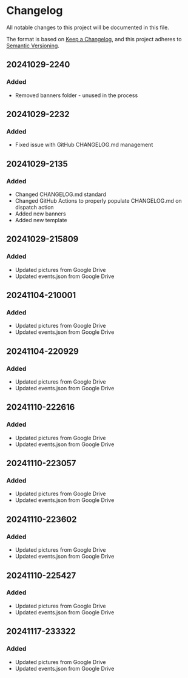 # Changelog

All notable changes to this project will be documented in this file.

The format is based on [Keep a Changelog](https://keepachangelog.com/en/1.1.0/),
and this project adheres to [Semantic Versioning](https://semver.org/spec/v2.0.0.html).

## 20241029-2240

### Added
- Removed banners folder - unused in the process


## 20241029-2232

### Added
- Fixed issue with GitHub CHANGELOG.md management


## 20241029-2135

### Added
- Changed CHANGELOG.md standard
- Changed GitHub Actions to properly populate CHANGELOG.md on dispatch action
- Added new banners
- Added new template

## 20241029-215809

### Added

- Updated pictures from Google Drive
- Updated events.json from Google Drive

## 20241104-210001

### Added

- Updated pictures from Google Drive
- Updated events.json from Google Drive

## 20241104-220929

### Added

- Updated pictures from Google Drive
- Updated events.json from Google Drive

## 20241110-222616

### Added

- Updated pictures from Google Drive
- Updated events.json from Google Drive

## 20241110-223057

### Added

- Updated pictures from Google Drive
- Updated events.json from Google Drive

## 20241110-223602

### Added

- Updated pictures from Google Drive
- Updated events.json from Google Drive

## 20241110-225427

### Added

- Updated pictures from Google Drive
- Updated events.json from Google Drive

## 20241117-233322

### Added

- Updated pictures from Google Drive
- Updated events.json from Google Drive
